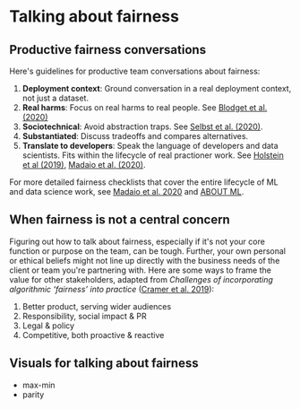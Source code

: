 # Talking about fairness

## Productive fairness conversations
Here's guidelines for productive team conversations about fairness:

1. **Deployment context**: Ground conversation in a real deployment context, not just a dataset.
2. **Real harms**: Focus on real harms to real people.  See [Blodget et al. (2020)](https://arxiv.org/abs/2005.14050)
3. **Sociotechnical**: Avoid abstraction traps.  See [Selbst et al. (2020)](https://andrewselbst.files.wordpress.com/2019/10/selbst-et-al-fairness-and-abstraction-in-sociotechnical-systems.pdf>).
4. **Substantiated**:  Discuss tradeoffs and compares alternatives.
5. **Translate to developers**: Speak the language of developers and data scientists.  Fits within the lifecycle of real practioner work.  See [Holstein et al (2019)](https://arxiv.org/pdf/1812.05239.pdf>), [Madaio et al. (2020)](http://www.jennwv.com/papers/checklists.pdf>).

For more detailed fairness checklists that cover the entire lifecycle of ML and data science work, see [Madaio et al. 2020](http://www.jennwv.com/papers/checklists.pdf) and [ABOUT ML](https://www.partnershiponai.org/about-ml/).


## When fairness is not a central concern
Figuring out how to talk about fairness, especially if it's not your core function or purpose on the team, can be tough.  Further, your own personal or ethical beliefs might not line up directly with the business needs of the client or team you're partnering with.  Here are some ways to frame the value for other stakeholders, adapted from *Challenges of incorporating algorithmic ‘fairness’ into practice* ([Cramer et al. 2019](https://algorithmicbiasinpractice.wordpress.com/slides/)):

1. Better product, serving wider audiences
2. Responsibility, social impact & PR
3. Legal & policy
4. Competitive, both proactive & reactive


## Visuals for talking about fairness
- max-min
- parity

